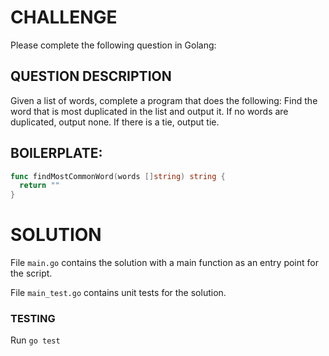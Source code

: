 # CHALLENGE
Please complete the following question in Golang:

## QUESTION DESCRIPTION

Given a list of words, complete a program that does the following:
Find the word that is most duplicated in the list and output it.
If no words are duplicated, output none.
If there is a tie, output tie.

## BOILERPLATE:

```go
func findMostCommonWord(words []string) string {
  return ""
}
```

# SOLUTION

File `main.go` contains the solution with a main function as an entry point for the script.

File `main_test.go` contains unit tests for the solution.

### TESTING
Run `go test`
